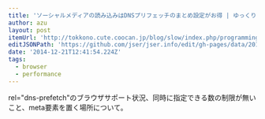 ```yaml
---
title: 'ソーシャルメディアの読み込みはDNSプリフェッチのまとめ設定がお得 | ゆっくりと…'
author: azu
layout: post
itemUrl: 'http://tokkono.cute.coocan.jp/blog/slow/index.php/programming/boostup-socials-with-dns-prefetch/'
editJSONPath: 'https://github.com/jser/jser.info/edit/gh-pages/data/2014/12/index.json'
date: '2014-12-21T12:41:54.224Z'
tags:
  - browser
  - performance
---
```

rel="dns-prefetch"のブラウザサポート状況、同時に指定できる数の制限が無いこと、meta要素を置く場所について。

